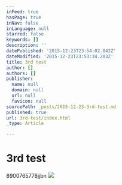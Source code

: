 ```yaml
---
inFeed: true
hasPage: true
inNav: false
inLanguage: null
starred: false
keywords: []
description: ''
datePublished: '2015-12-23T23:54:02.042Z'
dateModified: '2015-12-23T23:53:34.203Z'
title: 3rd test
author: []
authors: []
publisher:
  name: null
  domain: null
  url: null
  favicon: null
sourcePath: _posts/2015-12-23-3rd-test.md
published: true
url: 3rd-test/index.html
_type: Article

---
```

# 3rd test

8900765778jjbn
![](https://the-grid-user-content.s3-us-west-2.amazonaws.com/38f1a120-b361-41d1-a6b7-7d7cfc68add0.png)